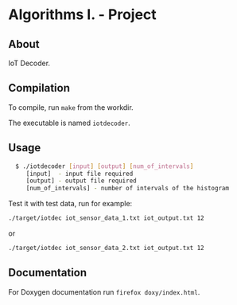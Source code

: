 # Algorithms I. - Project

## About

IoT Decoder.

## Compilation

To compile, run `make` from the workdir.

The executable is named `iotdecoder`.

## Usage

``` bash
  $ ./iotdecoder [input] [output] [num_of_intervals]
	 [input]  - input file required
	 [output] - output file required
	 [num_of_intervals] - number of intervals of the histogram
```

Test it with test data, run for example:

``` bash
./target/iotdec iot_sensor_data_1.txt iot_output.txt 12
```
or

``` bash
./target/iotdec iot_sensor_data_2.txt iot_output.txt 12
```

## Documentation

For Doxygen documentation run `firefox doxy/index.html`.
